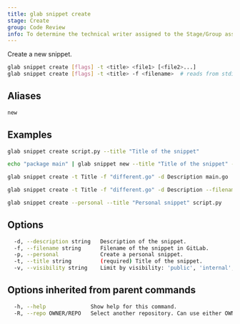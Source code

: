 ```yaml
---
title: glab snippet create
stage: Create
group: Code Review
info: To determine the technical writer assigned to the Stage/Group associated with this page, see https://about.gitlab.com/handbook/product/ux/technical-writing/#assignments
---
```


<!--
This documentation is auto generated by a script.
Please do not edit this file directly. Run `make gen-docs` instead.
-->

Create a new snippet.

```bash title="terminal"
glab snippet create [flags] -t <title> <file1> [<file2>...]
glab snippet create [flags] -t <title> -f <filename>  # reads from stdin
```

## Aliases

```bash title="terminal"
new
```

## Examples

```bash title="terminal"
glab snippet create script.py --title "Title of the snippet"

echo "package main" | glab snippet new --title "Title of the snippet" --filename "main.go"

glab snippet create -t Title -f "different.go" -d Description main.go

glab snippet create -t Title -f "different.go" -d Description --filename different.go main.go

glab snippet create --personal --title "Personal snippet" script.py
```

## Options

```bash title="terminal"
  -d, --description string   Description of the snippet.
  -f, --filename string      Filename of the snippet in GitLab.
  -p, --personal             Create a personal snippet.
  -t, --title string         (required) Title of the snippet.
  -v, --visibility string    Limit by visibility: 'public', 'internal', or 'private' (default "private")
```

## Options inherited from parent commands

```bash title="terminal"
  -h, --help              Show help for this command.
  -R, --repo OWNER/REPO   Select another repository. Can use either OWNER/REPO or `GROUP/NAMESPACE/REPO` format. Also accepts full URL or Git URL.
```
